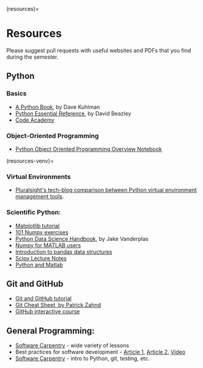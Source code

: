 (resources)=
# Resources

Please suggest pull requests with useful websites and PDFs that you find during the semester.

## Python

### Basics

- [A Python Book](http://www.davekuhlman.org/python_book_01.html), by Dave Kuhlman
- [Python Essential Reference](<http://www.bogotobogo.com/python/files/pytut/Python%20Essential%20Reference,%20Fourth%20Edition%20(2009).pdf>), by David Beazley
- [Code Academy](https://www.codecademy.com/learn/learn-python)

### Object-Oriented Programming

- [Python Object Oriented Programming Overview Notebook](http://blog.thedigitalcatonline.com/blog/2014/08/20/python-3-oop-part-1-objects-and-types/)

(resources-venv)=

### Virtual Environments

- [Pluralsight's tech-blog comparison between Python virtual environment management tools](https://www.pluralsight.com/tech-blog/managing-python-environments/).

### Scientific Python:

- [Matplotlib tutorial](https://realpython.com/blog/python/python-matplotlib-guide/)
- [101 Numpy exercises](https://www.machinelearningplus.com/101-numpy-exercises-python/)
- [Python Data Science Handbook](https://jakevdp.github.io/PythonDataScienceHandbook), by Jake Vanderplas
- [Numpy for MATLAB users](https://docs.scipy.org/doc/numpy-dev/user/numpy-for-matlab-users.html)
- [Introduction to pandas data structures](http://pandas.pydata.org/pandas-docs/stable/dsintro.html)
- [Scipy Lecture Notes](http://www.scipy-lectures.org/)
- [Python and Matlab](https://realpython.com/matlab-vs-python/)

## Git and GitHub

- [Git and GitHub tutorial](https://product.hubspot.com/blog/git-and-github-tutorial-for-beginners)
- [Git Cheat Sheet, by Patrick Zahnd](http://www.patrickzahnd.ch/uploads/git-transport-v1.png)
- [GitHub interactive course](https://lab.github.com/)

## General Programming:

- [Software Carpentry](https://software-carpentry.org/lessons/) - wide variety of lessons
- Best practices for software development - [Article 1](http://journals.plos.org/plosbiology/article?id=10.1371/journal.pbio.1001745), [Article 2](http://journals.plos.org/ploscompbiol/article?id=10.1371/journal.pcbi.1005510), [Video](https://www.youtube.com/watch?v=wkboQuY8Tjg&t=550s)
- [Software Carpentry](https://software-carpentry.org/) - intro to Python, git, testing, etc.
